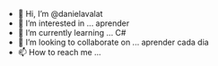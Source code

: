 - 👋 Hi, I’m  @danielavalat 
- 👀 I’m interested in ...   aprender
- 🌱 I’m currently learning ... C#
- 💞️ I’m looking to collaborate on ... aprender cada dia         
- 📫 How to reach me ...

<!---
danielavalat/danielavalat is a ✨ special ✨ repository because its `README.md` (this file) appears on your GitHub profile.
You can click the Preview link to take a look at your changes.
--->
